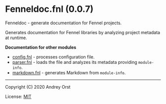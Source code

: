 # Fenneldoc.fnl (0.0.7)
Fenneldoc - generate documentation for Fennel projects.

Generates documentation for Fennel libraries by analyzing project
metadata at runtime.

**Documentation for other modules**

- [config.fnl](./config.md) - processes configuration file.
- [parser.fnl](./parser.md) - loads the file and analyzes its metadata providing `module-info`.
- [markdown.fnl](./markdown.md) - generates Markdown from `module-info`.


---

Copyright (C) 2020 Andrey Orst

License: [MIT](https://gitlab.com/andreyorst/fenneldoc/-/raw/master/LICENSE)


<!-- Generated with Fenneldoc 0.0.7
     https://gitlab.com/andreyorst/fenneldoc -->
